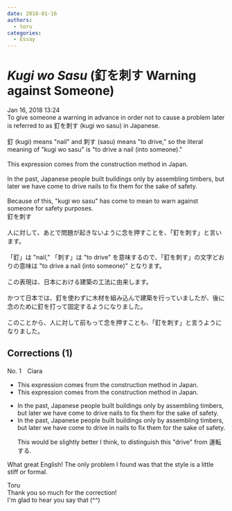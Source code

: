 ```yaml
---
date: 2018-01-16
authors:
  - toru
categories:
  - Essay
---
```


<h1 id="subject_show"><strong><em>Kugi wo Sasu</strong></em> (釘を刺す Warning against Someone)</h1>
<div class="date">Jan 16, 2018 13:24</div>
<div id="post"><div id="body_show_ori">
To give someone a warning in advance in order not to cause a problem later is referred to as 釘を刺す (kugi wo sasu) in Japanese.<br/><br/>釘 (kugi) means "nail" and 刺す (sasu) means "to drive," so the literal meaning of "kugi wo sasu" is "to drive a nail (into someone)."<br/><br/>This expression comes from the construction method in Japan.<br/><br/>In the past, Japanese people built buildings only by assembling timbers, but later we have come to drive nails to fix them for the sake of safety.<br/><br/>Because of this, "kugi wo sasu" has come to mean to  warn against someone for safety purposes.
</div></div>

<!-- more -->

<div id="post_ja"><div id="body_show_mo">
釘を刺す<br/><br/>人に対して、あとで問題が起きないように念を押すことを、「釘を刺す」と言います。<br/><br/>「釘」は "nail," 「刺す」は "to drive" を意味するので、「釘を刺す」の文字どおりの意味は "to drive a nail (into someone)" となります。<br/><br/>この表現は、日本における建築の工法に由来します。<br/><br/>かつて日本では、釘を使わずに木材を組み込んで建築を行っていましたが、後に念のために釘を打って固定するようになりました。<br/><br/>このことから、人に対して前もって念を押すことも、「釘を刺す」と言うようになりました。
</div></div>

## Corrections (1)
<div id="block"><div class="first_name"> No. 1　<span class="just_name">Ciara</span></div><div id="block2">
<ul class="correction_field">
<li class="incorrect">This expression comes from the construction method in Japan.</li>
<li class="corrected correct">
This expression comes from the construction method in Japan.
</li>
</ul>
<ul class="correction_field">
<li class="incorrect">In the past, Japanese people built buildings only by assembling timbers, but later we have come to drive nails to fix them for the sake of safety.</li>
<li class="corrected correct">
In the past, Japanese people built buildings only by assembling timbers, but later we have come to drive in nails to fix them for the sake of safety.
<p class="correction_comment">This would be slightly better I think, to distinguish this "drive" from 運転する.</p>
</li>
</ul>
<p class="comment_small">
 What great English! The only problem I found was that the style is a little stiff or formal.
</p>

</div><div class="name"><span class="just_name">Toru</span><br>
Thank you so much for the correction!<br/>I'm glad to hear you say that (^^)
</div>
</div>
